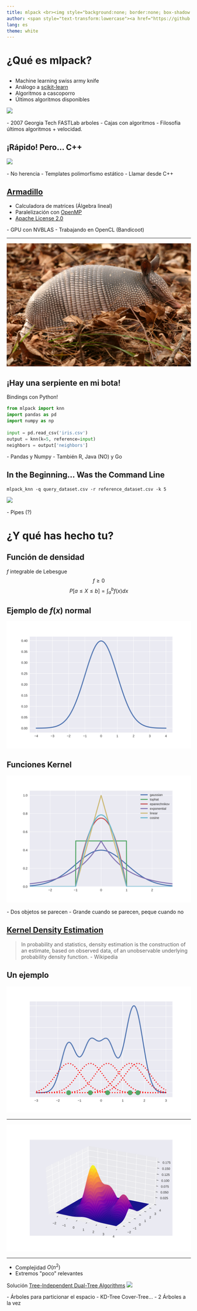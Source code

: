 ```yaml
---
title: mlpack <br><img style="background:none; border:none; box-shadow:none;" src="img/mlpack-logo.svg" height=230 alt="mlpack:a fast, flexible machine learning library">
author: <span style="text-transform:lowercase"><a href="https://github.com/robertohueso">https://github.com/robertohueso</a></span>
lang: es
theme: white
---
```


# ¿Qué es mlpack?

## 

* Machine learning swiss army knife
* Análogo a [scikit-learn](http://scikit-learn.org)
* Algoritmos a cascoporro
* Últimos algoritmos disponibles

![](https://media.giphy.com/media/BdrSy2gqURFEk/giphy.gif)

<aside class="notes">
- 2007 Georgia Tech FASTLab arboles
- Cajas con algoritmos
- Filosofia últimos algoritmos + velocidad.
</aside>

## ¡Rápido! Pero... C++

![](https://media.giphy.com/media/V5mdOjITZTDzO/giphy.gif)

<aside class="notes">
- No herencia
- Templates polimorfismo estático
- Llamar desde C++
</aside>

## [Armadillo](http://arma.sourceforge.net/)

* Calculadora de matrices (Álgebra lineal)
* Paralelización con [OpenMP](http://www.openmp.org/)
* [Apache License 2.0](https://opensource.org/licenses/Apache-2.0)

<aside class="notes">
- GPU con NVBLAS
- Trabajando en OpenCL (Bandicoot)
</aside>

***

![](img/armadillo.jpg)

## ¡Hay una serpiente en mi bota!

Bindings con Python!
```python
from mlpack import knn
import pandas as pd
import numpy as np

input = pd.read_csv('iris.csv')
output = knn(k=5, reference=input)
neighbors = output['neighbors']
```

<aside class="notes">
- Pandas y Numpy
- También R, Java (NO) y Go
</aside>

## In the Beginning... Was the Command Line

```shell
mlpack_knn -q query_dataset.csv -r reference_dataset.csv -k 5
```
![](https://media.giphy.com/media/kEKcOWl8RMLde/giphy.gif)

<aside class="notes">
- Pipes (?)
</aside>

# ¿Y qué has hecho tu?

## Función de densidad

$f$ integrable de Lebesgue
$$ f \geq 0 $$
$$ P[a \leq X \leq b] = \int_{a}^{b}f(x)dx $$

## Ejemplo de $f(x)$ normal

![](img/densidad_normal.svg)

## Funciones Kernel

![](img/kernels.svg)

<aside class="notes">
- Dos objetos se parecen
- Grande cuando se parecen, peque cuando no
</aside>

## [Kernel Density Estimation](https://en.wikipedia.org/wiki/Kernel_density_estimation)

> In probability and statistics, density estimation is the construction of an estimate, based on observed data, of an unobservable underlying probability density function. - Wikipedia

## Un ejemplo

![](img/kde_example.svg)

***

![](img/kde_3d_example.svg)

***

* Complejidad $O(n^2)$
* Extremos "poco" relevantes

Solución [Tree-Independent Dual-Tree Algorithms](https://arxiv.org/abs/1304.4327)
![](https://media.giphy.com/media/k9yS4LbpiVmtG/giphy.gif)

<aside class="notes">
- Árboles para particionar el espacio
- KD-Tree Cover-Tree...
- 2 Árboles a la vez
</aside>
